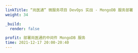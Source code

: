 ```yaml
---
linkTitle: “尚医通” 微服务项目 DevOps 实战 - MongoDB 服务部署
weight: 34

_build:
  render: false

profit: 部署尚医通的中间件 MongoDB 服务
time: 2021-12-17 20:00-20:40
---
```

